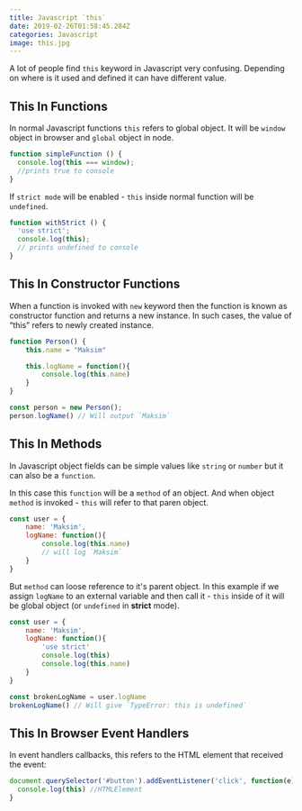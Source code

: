 ```yaml
---
title: Javascript `this`
date: 2019-02-26T01:58:45.284Z
categories: Javascript
image: this.jpg
---
```


A lot of people find `this` keyword in Javascript very confusing. Depending on where is it used and defined it can have different value.

## This In Functions

In normal Javascript functions `this` refers to global object. It will be `window` object in browser and `global` object in node. 

```jsx
function simpleFunction () {
  console.log(this === window); 
  //prints true to console
}
```

If `strict mode` will be enabled - `this` inside normal function will be `undefined`.

```js
function withStrict () {
  'use strict';
  console.log(this);
  // prints undefined to console
}
```

## This In Constructor Functions

When a function is invoked with `new` keyword then the function is known as constructor function and returns a new instance. In such cases, the value of “this” refers to newly created instance.

```js
function Person() {
    this.name = "Maksim"

    this.logName = function(){
        console.log(this.name)
    }
}

const person = new Person();
person.logName() // Will output `Maksim`
```

## This In Methods

In Javascript object fields can be simple values like `string` or `number` but it can also be a `function`.
 
In this case this `function` will be a `method` of an object. And when object `method` is invoked - `this` will refer to that paren object.

```js
const user = {
    name: 'Maksim',
    logName: function(){
        console.log(this.name)
        // will log `Maksim`
    }
}
```

But `method` can loose reference to it's parent object. In this example if we assign `logName` to an external variable and then call it - `this` inside of it will be global object (or `undefined` in **strict** mode).

```js
const user = {
    name: 'Maksim',
    logName: function(){
        'use strict'
        console.log(this)
        console.log(this.name)
    }
}

const brokenLogName = user.logName
brokenLogName() // Will give `TypeError: this is undefined`
```

## This In Browser Event Handlers

In event handlers callbacks, this refers to the HTML element that received the event:

```js
document.querySelector('#button').addEventListener('click', function(e) {
  console.log(this) //HTMLElement
}
```